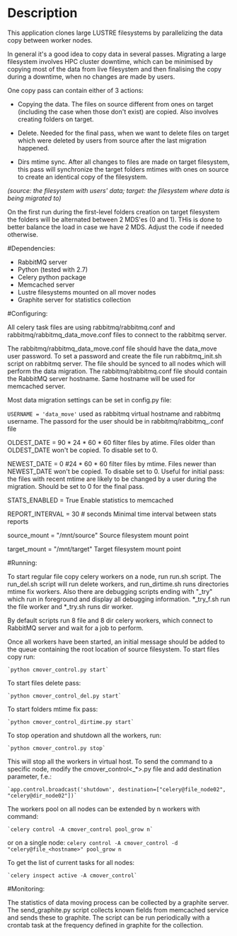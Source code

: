 # Description
This application clones large LUSTRE filesystems by parallelizing the data copy between worker nodes.

In general it's a good idea to copy data in several passes. Migrating a large filesystem involves HPC cluster downtime, which can be minimised by copying most of the data from live filesystem and then finalising the copy during a downtime, when no changes are made by users.

One copy pass can contain either of 3 actions:

* Copying the data. The files on source different from ones on target (including the case when those don't exist) are copied. Also involves creating folders on target.

* Delete. Needed for the final pass, when we want to delete files on target which were deleted by users from source after the last migration happened.

* Dirs mtime sync. After all changes to files are made on target filesystem, this pass will synchronize the target folders mtimes with ones on source to create an identical copy of the filesystem.

_(source: the filesystem with users' data; target: the filesystem where data is being migrated to)_

On the first run during the first-level folders creation on target filesystem the folders will be alternated between 2 MDS'es (0 and 1). THis is done to better balance the load in case we have 2 MDS. Adjust the code if needed otherwise.

#Dependencies:
* RabbitMQ server
* Python (tested with 2.7)
* Celery python package
* Memcached server
* Lustre filesystems mounted on all mover nodes
* Graphite server for statistics collection

#Configuring:

All celery task files are using  rabbitmq/rabbitmq.conf and rabbitmq/rabbitmq_data_move.conf files to connect to the rabbitmq server.

The rabbitmq/rabbitmq_data_move.conf file should have the data_move user password. To set a password and create the file run rabbitmq_init.sh script on rabbitmq server. The file should be synced to all nodes which will perform the data migration. The rabbitmq/rabbitmq.conf file should contain the RabbitMQ server hostname. Same hostname will be used for memcached server.

Most data migration settings can be set in config.py file:

`USERNAME = 'data_move'`
used as rabbitmq virtual hostname and rabbitmq username. The passord for the user should be in rabbitmq/rabbitmq_<username>.conf file

OLDEST_DATE = 90 * 24 * 60 * 60
filter files by atime. Files older than OLDEST_DATE won't be copied. To disable set to 0.

NEWEST_DATE =  0 #24 * 60 * 60
filter files by mtime. Files newer than NEWEST_DATE won't be copied. To disable set to 0.
Useful for initial pass: the files with recent mtime are likely to be changed by a user during the migration. Should be set to 0 for the final pass.

STATS_ENABLED = True
Enable statistics to memcached

REPORT_INTERVAL = 30 # seconds
Minimal time interval between stats reports

source_mount = "/mnt/source"
Source filesystem mount point

target_mount = "/mnt/target"
Target filesystem mount point

#Running:

To start regular file copy celery workers on a node, run run.sh script. The run_del.sh script will run delete workers, and run_dirtime.sh runs directories mtime fix workers. Also there are debugging scripts ending with "_try" which run in foreground and display all debugging information. *_try_f.sh run the file worker and *_try.sh runs dir worker.

By default scripts run 8 file and 8 dir celery workers, which connect to RabbitMQ server and wait for a job to perform.

Once all workers have been started, an initial message should be added to the queue containing the root location of source filesystem. To start files copy run:

    `python cmover_control.py start`

To start files delete pass:

    `python cmover_control_del.py start`

To start folders mtime fix pass:

    `python cmover_control_dirtime.py start`

To stop operation and shutdown all the workers, run:

    `python cmover_control.py stop`

This will stop all the workers in virtual host. To send the command to a specific node, modify the cmover_control<_*>.py file and add destination parameter, f.e.:

    `app.control.broadcast('shutdown', destination=["celery@file_node02", "celery@dir_node02"])`

The workers pool on all nodes can be extended by n workers with command:

    `celery control -A cmover_control pool_grow n`

or on a single node:
    `celery control -A cmover_control -d "celery@file_<hostname>" pool_grow n `

To get the list of current tasks for all nodes:

    `celery inspect active -A cmover_control`

#Monitoring:

The statistics of data moving process can be collected by a graphite server. The send_graphite.py script collects known fields from memcached service and sends these to graphite. The script can be run periodically with a crontab task at the frequency defined in graphite for the collection.

